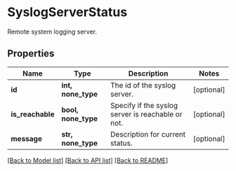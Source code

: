 # SyslogServerStatus

Remote system logging server.

## Properties
Name | Type | Description | Notes
------------ | ------------- | ------------- | -------------
**id** | **int, none_type** | The id of the syslog server. | [optional] 
**is_reachable** | **bool, none_type** | Specify if the syslog server is reachable or not. | [optional] 
**message** | **str, none_type** | Description for current status. | [optional] 

[[Back to Model list]](../README.md#documentation-for-models) [[Back to API list]](../README.md#documentation-for-api-endpoints) [[Back to README]](../README.md)



